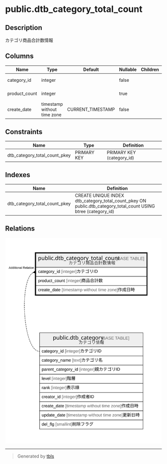 # public.dtb_category_total_count

## Description

カテゴリ商品合計数情報

## Columns

| Name | Type | Default | Nullable | Children | Parents | Comment |
| ---- | ---- | ------- | -------- | -------- | ------- | ------- |
| category_id | integer |  | false |  | [public.dtb_category](public.dtb_category.md) | カテゴリID |
| product_count | integer |  | true |  |  | 商品合計数 |
| create_date | timestamp without time zone | CURRENT_TIMESTAMP | false |  |  | 作成日時 |

## Constraints

| Name | Type | Definition |
| ---- | ---- | ---------- |
| dtb_category_total_count_pkey | PRIMARY KEY | PRIMARY KEY (category_id) |

## Indexes

| Name | Definition |
| ---- | ---------- |
| dtb_category_total_count_pkey | CREATE UNIQUE INDEX dtb_category_total_count_pkey ON public.dtb_category_total_count USING btree (category_id) |

## Relations

![er](public.dtb_category_total_count.svg)

---

> Generated by [tbls](https://github.com/k1LoW/tbls)

